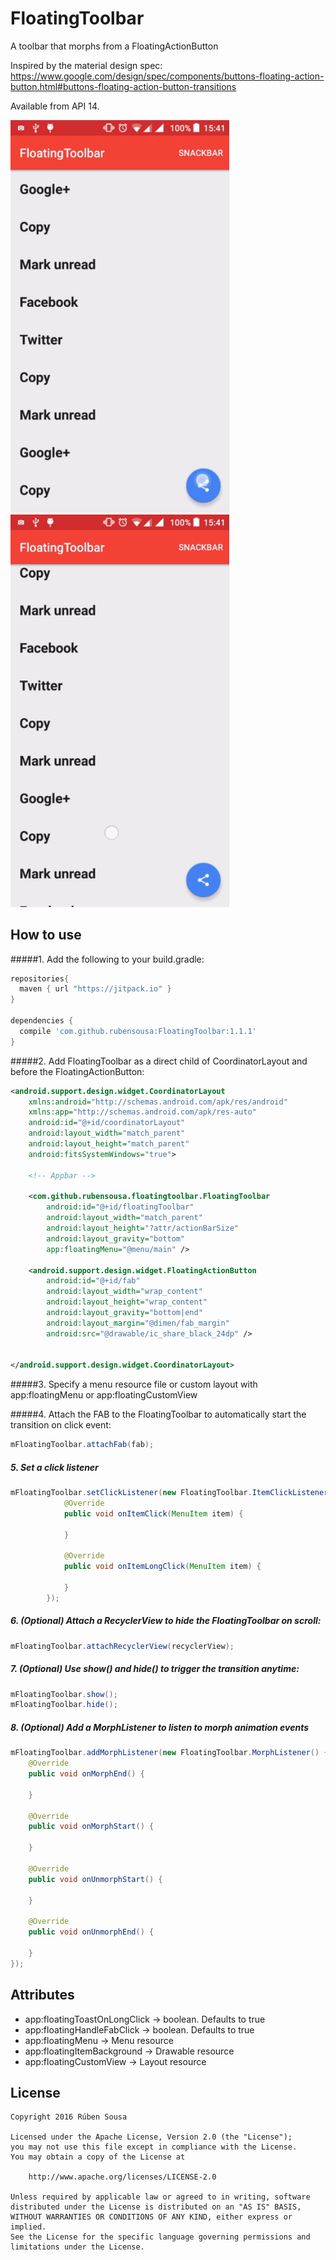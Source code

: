 # FloatingToolbar
A toolbar that morphs from a FloatingActionButton

Inspired by the material design spec: https://www.google.com/design/spec/components/buttons-floating-action-button.html#buttons-floating-action-button-transitions

Available from API 14.


<img src="screenshots/demo.gif" width="350"><img src="screenshots/demo_scroll.gif" width="350">

## How to use

#####1. Add the following to your build.gradle:
```groovy
repositories{
  maven { url "https://jitpack.io" }
}

dependencies {
  compile 'com.github.rubensousa:FloatingToolbar:1.1.1'
}
```
#####2. Add FloatingToolbar as a direct child of CoordinatorLayout and before the FloatingActionButton:
```xml
<android.support.design.widget.CoordinatorLayout 
    xmlns:android="http://schemas.android.com/apk/res/android"
    xmlns:app="http://schemas.android.com/apk/res-auto"
    android:id="@+id/coordinatorLayout"
    android:layout_width="match_parent"
    android:layout_height="match_parent"
    android:fitsSystemWindows="true">
    
    <!-- Appbar -->

    <com.github.rubensousa.floatingtoolbar.FloatingToolbar
        android:id="@+id/floatingToolbar"
        android:layout_width="match_parent"
        android:layout_height="?attr/actionBarSize"
        android:layout_gravity="bottom"
        app:floatingMenu="@menu/main" />

    <android.support.design.widget.FloatingActionButton
        android:id="@+id/fab"
        android:layout_width="wrap_content"
        android:layout_height="wrap_content"
        android:layout_gravity="bottom|end"
        android:layout_margin="@dimen/fab_margin"
        android:src="@drawable/ic_share_black_24dp" />
        
        
</android.support.design.widget.CoordinatorLayout>
```
#####3. Specify a menu resource file or custom layout with app:floatingMenu or app:floatingCustomView

#####4. Attach the FAB to the FloatingToolbar to automatically start the transition on click event:

```java
mFloatingToolbar.attachFab(fab);
```

##### 5. Set a click listener
```java
mFloatingToolbar.setClickListener(new FloatingToolbar.ItemClickListener() {
            @Override
            public void onItemClick(MenuItem item) {
                
            }

            @Override
            public void onItemLongClick(MenuItem item) {

            }
        });
```
##### 6. (Optional) Attach a RecyclerView to hide the FloatingToolbar on scroll:

```java
mFloatingToolbar.attachRecyclerView(recyclerView);
```

##### 7. (Optional) Use show() and hide() to trigger the transition anytime:

```java
mFloatingToolbar.show();
mFloatingToolbar.hide();
```      
  
##### 8. (Optional) Add a MorphListener to listen to morph animation events

```java
mFloatingToolbar.addMorphListener(new FloatingToolbar.MorphListener() {
    @Override
    public void onMorphEnd() {
        
    }

    @Override
    public void onMorphStart() {

    }

    @Override
    public void onUnmorphStart() {

    }

    @Override
    public void onUnmorphEnd() {

    }
});
``` 

## Attributes

- app:floatingToastOnLongClick -> boolean. Defaults to true
- app:floatingHandleFabClick -> boolean. Defaults to true
- app:floatingMenu -> Menu resource
- app:floatingItemBackground -> Drawable resource
- app:floatingCustomView -> Layout resource

## License

    Copyright 2016 Rúben Sousa
    
    Licensed under the Apache License, Version 2.0 (the "License");
    you may not use this file except in compliance with the License.
    You may obtain a copy of the License at
    
        http://www.apache.org/licenses/LICENSE-2.0
    
    Unless required by applicable law or agreed to in writing, software
    distributed under the License is distributed on an "AS IS" BASIS,
    WITHOUT WARRANTIES OR CONDITIONS OF ANY KIND, either express or implied.
    See the License for the specific language governing permissions and
    limitations under the License.
